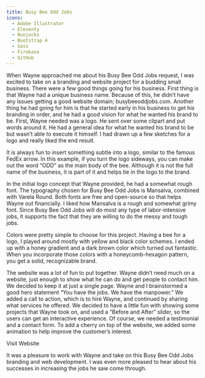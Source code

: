 ```yaml
---
title: Busy Bee Odd Jobs
icons: 
  - Adobe Illustrator
  - Eleventy
  - Nunjucks
  - Bootstrap 4
  - Sass
  - Firebase
  - GitHub
---
```


When Wayne approached me about his Busy Bee Odd Jobs request, I was excited to take on a branding and website project for a budding small business. There were a few good things going for his business. First thing is that Wayne had a unique business name. Because of this, he didn’t have any issues getting a good website domain; busybeeoddjobs.com. Another thing he had going for him is that he started early in his business to get his branding in order, and he had a good vision for what he wanted his brand to be. First, Wayne needed was a logo. He sent over some clipart and put words around it. He had a general idea for what he wanted his brand to be but wasn’t able to execute it himself. I had drawn up a few sketches for a logo and really liked the end result.

<content-img src="/img/projects/busy-bee-odd-jobs/BBOJ-old-new.png" style="mix-blend-mode: multiply;"></content-img>

It is always fun to insert something subtle into a logo, similar to the famous FedEx arrow. In this example, if you turn the logo sideways, you can make out the word “ODD” as the main body of the bee. Although it is not the full name of the business, it is part of it and helps tie in the logo to the brand.

<content-img src="/img/projects/busy-bee-odd-jobs/BBOJ-odd.png" width="250"></content-img>

In the initial logo concept that Wayne provided, he had a somewhat rough font. The typography chosen for Busy Bee Odd Jobs is Mansalva, combined with Varela Round. Both fonts are free and open-source so that helps Wayne out financially. I liked how Mansalva is a rough and somewhat grimy font. Since Busy Bee Odd Jobs will do most any type of labor-intensive jobs, it supports the fact that they are willing to do the messy and tough jobs.

<content-img src="/img/projects/busy-bee-odd-jobs/BBOJ-fonts.png" width="400"></content-img>

Colors were pretty simple to choose for this project. Having a bee for a logo, I played around mostly with yellow and black color schemes. I ended up with a honey gradient and a dark brown color which turned out fantastic. When you incorporate those colors with a honeycomb-hexagon pattern, you get a solid, recognizable brand.

<content-img src="/img/projects/busy-bee-odd-jobs/BBOJ-colors.png" width="400"></content-img>

The website was a lot of fun to put together. Wayne didn’t need much on a website, just enough to show what he can do and get people to contact him. We decided to keep it at just a single page. Wayne and I brainstormed a good hero statement “You have the jobs. We have the manpower.” We added a call to action, which is to hire Wayne, and continued by sharing what services he offered. We decided to have a little fun with showing some projects that Wayne took on, and used a “Before and After” slider, so the users can get an interactive experience. Of course, we needed a testimonial and a contact form. To add a cherry on top of the website, we added some animation to help improve the customer’s interest.

<content-img src="/img/projects/busy-bee-odd-jobs/BBOJ-screenshot.png"></content-img>

<content-btn href="https://busybeeoddjobs.com/">Visit Website</content-btn>

It was a pleasure to work with Wayne and take on this Busy Bee Odd Jobs branding and web development. I was even more pleased to hear about his successes in increasing the jobs he saw come through.
